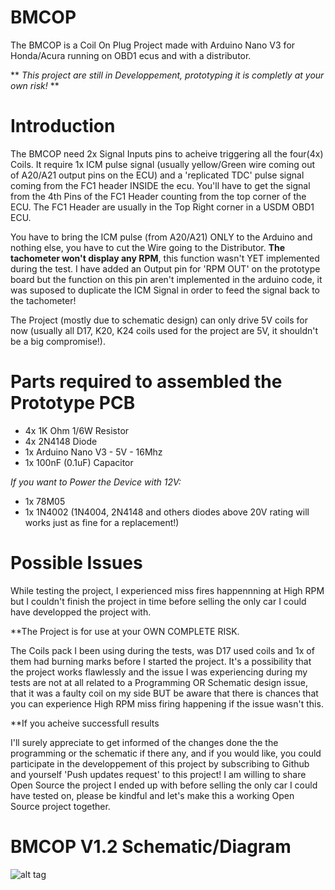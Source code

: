 # BMCOP

The BMCOP is a Coil On Plug Project made with Arduino Nano V3 for Honda/Acura running on OBD1 ecus and with a distributor.

** *This project are still in Developpement, prototyping it is completly at your own risk!* **

# Introduction

The BMCOP need 2x Signal Inputs pins to acheive triggering all the four(4x) Coils. It require 1x ICM pulse signal (usually yellow/Green wire coming out of A20/A21 output pins on the ECU) and a 'replicated TDC' pulse signal coming from the FC1 header INSIDE the ecu. You'll have to get the signal from the 4th Pins of the FC1 Header counting from the top corner of the ECU. The FC1 Header are usually in the Top Right corner in a USDM OBD1 ECU.

You have to bring the ICM pulse (from A20/A21) ONLY to the Arduino and nothing else, you have to cut the Wire going to the Distributor. **The tachometer won't display any RPM**, this function wasn't YET implemented during the test. I have added an Output pin for 'RPM OUT' on the prototype board but the function on this pin aren't implemented in the arduino code, it was suposed to duplicate the ICM Signal in order to feed the signal back to the tachometer!

The Project (mostly due to schematic design) can only drive 5V coils for now (usually all D17, K20, K24 coils used for the project are 5V, it shouldn't be a big compromise!).

# Parts required to assembled the Prototype PCB

- 4x 1K Ohm 1/6W Resistor
- 4x 2N4148 Diode
- 1x Arduino Nano V3 - 5V - 16Mhz
- 1x 100nF (0.1uF) Capacitor

*If you want to Power the Device with 12V:*
- 1x 78M05
- 1x 1N4002 (1N4004, 2N4148 and others diodes above 20V rating will works just as fine for a replacement!)


# Possible Issues

While testing the project, I experienced miss fires happennning at High RPM but I couldn't finish the project in time before selling the only car I could have developped the project with.

**The Project is for use at your OWN COMPLETE RISK.

The Coils pack I been using during the tests, was D17 used coils and 1x of them had burning marks before I started the project. It's a possibility that the project works flawlessly and the issue I was experiencing during my tests are not at all related to a Programming OR Schematic design issue, that it was a faulty coil on my side BUT be aware that there is chances that you can experience High RPM miss firing happening if the issue wasn't this.

**If you acheive successfull results

I'll surely appreciate to get informed of the changes done the the programming or the schematic if there any, and if you would like, you could participate in the developpement of this project by subscribing to Github and yourself 'Push updates request' to this project! I am willing to share Open Source the project I ended up with before selling the only car I could have tested on, please be kindful and let's make this a working Open Source project together.

# BMCOP V1.2 Schematic/Diagram
![alt tag](https://github.com/bouletmarc/BMCOP/blob/main/eagle_2020-12-02_09-09-23.png)


[Clic HERE to Check my others Products!]:<https://bmdevs.fwscheckout.com/>
